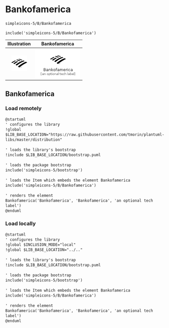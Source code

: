 # Bankofamerica


```text
simpleicons-5/B/Bankofamerica
```

```text
include('simpleicons-5/B/Bankofamerica')
```



| Illustration | Bankofamerica |
| :---: | :---: |
| ![illustration for Illustration](../../simpleicons-5/B/Bankofamerica.png) | ![illustration for Bankofamerica](../../simpleicons-5/B/Bankofamerica.Local.png) |




## Bankofamerica

### Load remotely
```plantuml
@startuml
' configures the library
!global $LIB_BASE_LOCATION="https://raw.githubusercontent.com/tmorin/plantuml-libs/master/distribution"

' loads the library's bootstrap
!include $LIB_BASE_LOCATION/bootstrap.puml

' loads the package bootstrap
include('simpleicons-5/bootstrap')

' loads the Item which embeds the element Bankofamerica
include('simpleicons-5/B/Bankofamerica')

' renders the element
Bankofamerica('Bankofamerica', 'Bankofamerica', 'an optional tech label')
@enduml
```

### Load locally
```plantuml
@startuml
' configures the library
!global $INCLUSION_MODE="local"
!global $LIB_BASE_LOCATION="../.."

' loads the library's bootstrap
!include $LIB_BASE_LOCATION/bootstrap.puml

' loads the package bootstrap
include('simpleicons-5/bootstrap')

' loads the Item which embeds the element Bankofamerica
include('simpleicons-5/B/Bankofamerica')

' renders the element
Bankofamerica('Bankofamerica', 'Bankofamerica', 'an optional tech label')
@enduml
```

